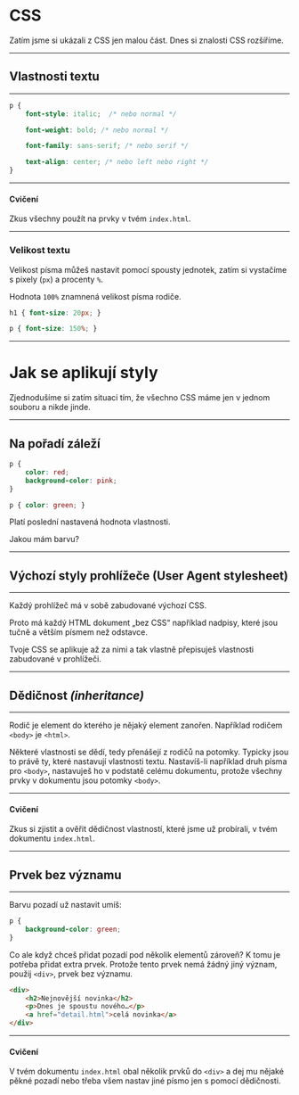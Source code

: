 # CSS

Zatím jsme si ukázali z CSS jen malou část. Dnes si znalosti CSS rozšíříme.

---

## Vlastnosti textu

----

```css
p {
	font-style: italic;  /* nebo normal */

	font-weight: bold; /* nebo normal */

	font-family: sans-serif; /* nebo serif */

	text-align: center; /* nebo left nebo right */
}
```

----
<!-- .slide: data-state="c-slide-task" -->


#### Cvičení

Zkus všechny použít na prvky v tvém `index.html`.

----

### Velikost textu

Velikost písma můžeš nastavit pomocí spousty jednotek, zatím si vystačíme s pixely (`px`) a procenty `%`.

Hodnota `100%` znamnená velikost písma rodiče.

```css
h1 { font-size: 20px; }

p { font-size: 150%; }
```

---

# Jak se aplikují styly

Zjednodušíme si zatím situaci tím, že všechno CSS máme jen v jednom souboru a nikde jinde.

----

## Na pořadí záleží

```css
p {
	color: red;
	background-color: pink;
}

p { color: green; }
```

Platí poslední nastavená hodnota vlastnosti.

<div class="c-example example-overriding">
<p>Jakou mám barvu?</p>
</div>

---

## Výchozí styly prohlížeče (User Agent stylesheet)

----

Každý prohlížeč má v sobě zabudované výchozí CSS.

Proto má každý HTML dokument „bez CSS“ například nadpisy, které jsou tučně a větším písmem než odstavce. 

Tvoje CSS se aplikuje až za nimi a tak vlastně přepisuješ vlastnosti zabudované v prohlížeči.

---

## Dědičnost _(inheritance)_

----

Rodič je element do kterého je nějaký element zanořen. Například rodičem `<body>` je `<html>`.

Některé vlastnosti se dědí, tedy přenášejí z rodičů na potomky. Typicky jsou to právě ty, které nastavují vlastnosti textu. Nastavíš-li například druh písma pro `<body>`, nastavuješ ho v podstatě celému dokumentu, protože všechny prvky v dokumentu jsou potomky `<body>`.
 
----

<!-- .slide: data-state="c-slide-task" -->

#### Cvičení

Zkus si zjistit a ověřit dědičnost vlastností, které jsme už probírali, v tvém dokumentu `index.html`.

---

## Prvek bez významu

----

Barvu pozadí už nastavit umíš: 

```css
p {
    background-color: green;
}
```

Co ale když chceš přidat pozadí pod několik elementů zároveň? K tomu je potřeba přidat extra prvek.
Protože tento prvek nemá žádný jiný význam, použij `<div>`, prvek bez významu.

```html
<div>
    <h2>Nejnovější novinka</h2>
    <p>Dnes je spoustu nového…</p>
    <a href="detail.html">celá novinka</a>
</div>
```
----

<!-- .slide: data-state="c-slide-task" -->

#### Cvičení

V tvém dokumentu `index.html` obal několik prvků do `<div>` a dej mu nějaké pěkné pozadí nebo třeba všem nastav jiné písmo jen s pomocí dědičnosti.

